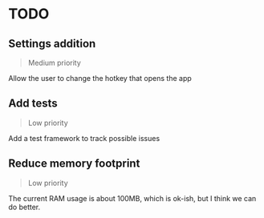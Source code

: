 # TODO

## Settings addition
> Medium priority

Allow the user to change the hotkey that opens the app

## Add tests
> Low priority

Add a test framework to track possible issues

## Reduce memory footprint
> Low priority

The current RAM usage is about 100MB, which is ok-ish, but I think we can do better.
